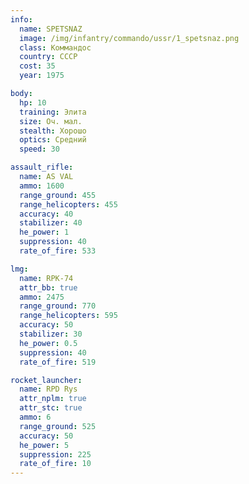 ```yaml
---
info:
  name: SPETSNAZ
  image: /img/infantry/commando/ussr/1_spetsnaz.png
  class: Коммандос
  country: СССР
  cost: 35
  year: 1975

body:
  hp: 10
  training: Элита
  size: Оч. мал.
  stealth: Хорошо
  optics: Средний
  speed: 30

assault_rifle:
  name: AS VAL
  ammo: 1600
  range_ground: 455
  range_helicopters: 455
  accuracy: 40
  stabilizer: 40
  he_power: 1
  suppression: 40
  rate_of_fire: 533

lmg:
  name: RPK-74
  attr_bb: true
  ammo: 2475
  range_ground: 770
  range_helicopters: 595
  accuracy: 50
  stabilizer: 30
  he_power: 0.5
  suppression: 40
  rate_of_fire: 519

rocket_launcher:
  name: RPD Rys
  attr_nplm: true
  attr_stc: true
  ammo: 6
  range_ground: 525
  accuracy: 50
  he_power: 5
  suppression: 225
  rate_of_fire: 10
---
```

